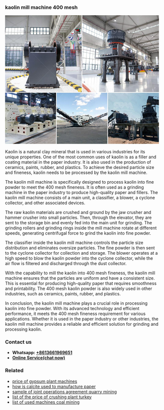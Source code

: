 <h3>kaolin mill machine 400 mesh</h3><img src='1702950122.jpg' alt=''><p>Kaolin is a natural clay mineral that is used in various industries for its unique properties. One of the most common uses of kaolin is as a filler and coating material in the paper industry. It is also used in the production of ceramics, paints, rubber, and plastics. To achieve the desired particle size and fineness, kaolin needs to be processed by the kaolin mill machine.</p><p>The kaolin mill machine is specifically designed to process kaolin into fine powder to meet the 400 mesh fineness. It is often used as a grinding machine in the paper industry to produce high-quality paper and fillers. The kaolin mill machine consists of a main unit, a classifier, a blower, a cyclone collector, and other associated devices.</p><p>The raw kaolin materials are crushed and ground by the jaw crusher and hammer crusher into small particles. Then, through the elevator, they are sent to the storage bin and evenly fed into the main unit for grinding. The grinding rollers and grinding rings inside the mill machine rotate at different speeds, generating centrifugal force to grind the kaolin into fine powder.</p><p>The classifier inside the kaolin mill machine controls the particle size distribution and eliminates oversize particles. The fine powder is then sent to the cyclone collector for collection and storage. The blower operates at a high speed to blow the kaolin powder into the cyclone collector, while the air flow is filtered and discharged through the dust collector.</p><p>With the capability to mill the kaolin into 400 mesh fineness, the kaolin mill machine ensures that the particles are uniform and have a consistent size. This is essential for producing high-quality paper that requires smoothness and printability. The 400 mesh kaolin powder is also widely used in other industries, such as ceramics, paints, rubber, and plastics.</p><p>In conclusion, the kaolin mill machine plays a crucial role in processing kaolin into fine powder. With its advanced technology and efficient performance, it meets the 400 mesh fineness requirement for various applications. Whether it is used in the paper industry or other industries, the kaolin mill machine provides a reliable and efficient solution for grinding and processing kaolin.</p><h3>Contact us</h3><ul><li><strong>Whatsapp:&nbsp;<a href="https://wa.me/8613661969651">+8613661969651</a></strong></li><li><a href="https://swt.shibang-china.com/?git&amp;zhl&amp;kaolin mill machine 400 mesh"><strong>Online Service(chat now)</strong></a></li></ul><h3>Related</h3><ul><li><a href='price of gypsum plant machines.md'>price of gypsum plant machines</a></li><li><a href='how is calcite used to manufacture paper.md'>how is calcite used to manufacture paper</a></li><li><a href='sample of joint operations agreement quarry mining.md'>sample of joint operations agreement quarry mining</a></li><li><a href='list of the price of crushing plant turkey.md'>list of the price of crushing plant turkey</a></li><li><a href='list of used machines coal mining.md'>list of used machines coal mining</a></li></ul>